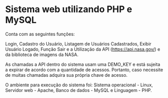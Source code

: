 # Sistema web utilizando PHP e MySQL

Conta com as seguintes funções:

Login,
Cadastro do Usuário,
Listagem de Usuários Cadastrados,
Exibir Usuário Logado,
Função Sair e a
Utilização da API (https://api.nasa.gov/) e da biblioteca de imagens da NASA.

As chamadas a API dentro do sistema usam uma DEMO_KEY e está sujeita a expirar de acordo com a quantidade de acessos. Portanto, caso necessite de muitas chamadas adquira sua própria chave de acesso.

O ambiente para execução do sistema foi: Sistema operacional - Linux, Servidor web - Apache, Banco de dados - MySQL e Linguagem - PHP.
